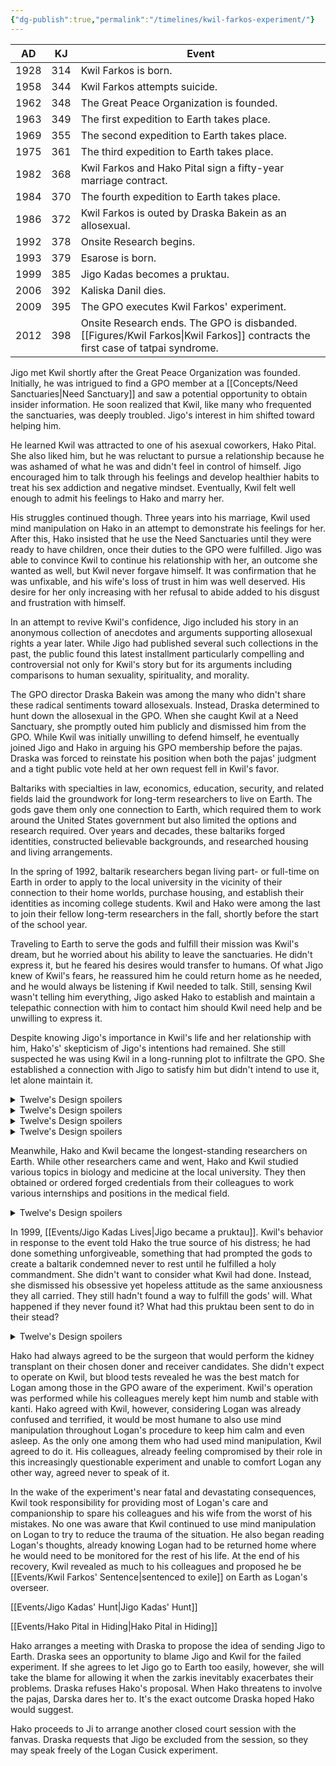 ```yaml
---
{"dg-publish":true,"permalink":"/timelines/kwil-farkos-experiment/"}
---
```



| AD   | KJ  | Event                                                                                                    |
| ---- | --- | -------------------------------------------------------------------------------------------------------- |
| 1928 | 314 | Kwil Farkos is born.                                                                                     |
| 1958 | 344 | Kwil Farkos attempts suicide.                                                                            |
| 1962 | 348 | The Great Peace Organization is founded.                                                                 |
| 1963 | 349 | The first expedition to Earth takes place.                                                               |
| 1969 | 355 | The second expedition to Earth takes place.                                                              |
| 1975 | 361 | The third expedition to Earth takes place.                                                               |
| 1982 | 368 | Kwil Farkos and Hako Pital sign a fifty-year marriage contract.                                          |
| 1984 | 370 | The fourth expedition to Earth takes place.                                                              |
| 1986 | 372 | Kwil Farkos is outed by Draska Bakein as an allosexual.                                                  |
| 1992 | 378 | Onsite Research begins.                                                                                  |
| 1993 | 379 | Esarose is born.                                                                                         |
| 1999 | 385 | Jigo Kadas becomes a pruktau.                                                                            |
| 2006 | 392 | Kaliska Danil dies.                                                                                      |
| 2009 | 395 | The GPO executes Kwil Farkos' experiment.                                                                |
| 2012 | 398 | Onsite Research ends. The GPO is disbanded. [[Figures/Kwil Farkos\|Kwil Farkos]] contracts the first case of tatpai syndrome. |

Jigo met Kwil shortly after the Great Peace Organization was founded. Initially, he was intrigued to find a GPO member at a [[Concepts/Need Sanctuaries\|Need Sanctuary]] and saw a potential opportunity to obtain insider information. He soon realized that Kwil, like many who frequented the sanctuaries, was deeply troubled. Jigo's interest in him shifted toward helping him.

He learned Kwil was attracted to one of his asexual coworkers, Hako Pital. She also liked him, but he was reluctant to pursue a relationship because he was ashamed of what he was and didn't feel in control of himself. Jigo encouraged him to talk through his feelings and develop healthier habits to treat his sex addiction and negative mindset. Eventually, Kwil felt well enough to admit his feelings to Hako and marry her.

His struggles continued though. Three years into his marriage, Kwil used mind manipulation on Hako in an attempt to demonstrate his feelings for her. After this, Hako insisted that he use the Need Sanctuaries until they were ready to have children, once their duties to the GPO were fulfilled. Jigo was able to convince Kwil to continue his relationship with her, an outcome she wanted as well, but Kwil never forgave himself. It was confirmation that he was unfixable, and his wife's loss of trust in him was well deserved. His desire for her only increasing with her refusal to abide added to his disgust and frustration with himself.

In an attempt to revive Kwil's confidence, Jigo included his story in an anonymous collection of anecdotes and arguments supporting allosexual rights a year later. While Jigo had published several such collections in the past, the public found this latest installment particularly compelling and controversial not only for Kwil's story but for its arguments including comparisons to human sexuality, spirituality, and morality.

The GPO director Draska Bakein was among the many who didn't share these radical sentiments toward allosexuals. Instead, Draska determined to hunt down the allosexual in the GPO. When she caught Kwil at a Need Sanctuary, she promptly outed him publicly and dismissed him from the GPO. While Kwil was initially unwilling to defend himself, he eventually joined Jigo and Hako in arguing his GPO membership before the pajas. Draska was forced to reinstate his position when both the pajas' judgment and a tight public vote held at her own request fell in Kwil's favor.

Baltariks with specialties in law, economics, education, security, and related fields laid the groundwork for long-term researchers to live on Earth. The gods gave them only one connection to Earth, which required them to work around the United States government but also limited the options and research required. Over years and decades, these baltariks forged identities, constructed believable backgrounds, and researched housing and living arrangements.

In the spring of 1992, baltarik researchers began living part- or full-time on Earth in order to apply to the local university in the vicinity of their connection to their home worlds, purchase housing, and establish their identities as incoming college students. Kwil and Hako were among the last to join their fellow long-term researchers in the fall, shortly before the start of the school year.

Traveling to Earth to serve the gods and fulfill their mission was Kwil's dream, but he worried about his ability to leave the sanctuaries. He didn't express it, but he feared his desires would transfer to humans. Of what Jigo knew of Kwil's fears, he reassured him he could return home as he needed, and he would always be listening if Kwil needed to talk. Still, sensing Kwil wasn't telling him everything, Jigo asked Hako to establish and maintain a telepathic connection with him to contact him should Kwil need help and be unwilling to express it.

Despite knowing Jigo's importance in Kwil's life and her relationship with him, Hako's' skepticism of Jigo's intentions had remained. She still suspected he was using Kwil in a long-running plot to infiltrate the GPO. She established a connection with Jigo to satisfy him but didn't intend to use it, let alone maintain it.

<details><summary>Twelve's Design spoilers</summary>
The day Kwil and Hako left for Earth, Kwil met his human landlady, Kaliska Danil. In appearance, she had many similarities to Hako, he noticed. Too many. If the opportunity ever arose, he knew he couldn't and wouldn't resist the temptation to feed his urges with her. Terrifyingly and excitingly, she showed interest in him, too.
</details>

<details><summary>Twelve's Design spoilers</summary>
Jigo contacted him that night and frequently thereafter to ask how he was. Ashamed and unreceptive to his help, Kwil didn't answer him. Once his affair with Kaliska began, he determined never to speak to Jigo again if he could help it. He was broken, and he didn't want to perpetuate the false impression that Jigo could do anything to fix that.
</details>

<details><summary>Twelve's Design spoilers</summary>
Kwil's affair with Kaliska continued despite his increasing anger and disgust with himself. He found Kaliska's allure it too great to overcome. In her presence, he felt normal and acceptable for the first time, even after he inevitably had to reveal his true identity. He even felt happy and content, but by how terrible he felt outside of their encounters, he knew it was an illusion. He was further from his dream of serving the gods and more sinful than he'd ever been. He attempted to convince Kaliska to end their affair, but she didn't believe he really wanted that. He didn't either.
</details>

<details><summary>Twelve's Design spoilers</summary>
Their encounters continued even after Kaliska discovered she was pregnant in December 1992. Both she and Kwil dismissed it as a few nights she'd shared with her husband, Brand. When an ultrasound in March 1993 revealed a problem with the baby's ears and skull, however, Kwil knew he was the father. Kwil refused Kaliska's attempts to convince him to run away with her. He attempted to convince Kaliska to give Esarose to him, but he didn't resist when Kaliska gave her up for adoption instead. He felt cursed, tainted, and unworthy of caring for her. Kaliska continued attempting to convince him to renew their relationship and save her from her deteriorating personal life until she was killed in a car accident in 2006. Kwil blamed himself for everything, for thinking his sins wouldn't have an effect beyond destroying himself.
</details>

Meanwhile, Hako and Kwil became the longest-standing researchers on Earth. While other researchers came and went, Hako and Kwil studied various topics in biology and medicine at the local university. They then obtained or ordered forged credentials from their colleagues to work various internships and positions in the medical field.

<details><summary>Twelve's Design spoilers</summary>
Hako was unaware of Kwil's affair with Kaliska. Kwil and Kaliska always had their dates during the day, at times when neither Brand nor Hako would think much of their absences. Hako noticed Kwil's increasing unhappiness over the course of their first year on Earth and his perpetual depression and suppressed terror thereafter though. At first she suspected his urges were the cause. He refused to go home and take a break with the excuse that he didn't want to allow them interfere with his work though. His real reason was that he didn't want to risk encountering Jigo. By the time, Kwil's behavior had disturbed Hako enough to resort to it, her connection to Jigo had faded beyond use.
</details>

In 1999, [[Events/Jigo Kadas Lives\|Jigo became a pruktau]]. Kwil's behavior in response to the event told Hako the true source of his distress; he had done something unforgiveable, something that had prompted the gods to create a baltarik condemned never to rest until he fulfilled a holy commandment. She didn't want to consider what Kwil had done. Instead, she dismissed his obsessive yet hopeless attitude as the same anxiousness they all carried. They still hadn't found a way to fulfill the gods' will. What happened if they never found it? What had this pruktau been sent to do in their stead?

<details><summary>Twelve's Design spoilers</summary>
Nothing came of Kwil's research until 2009. Amid increased pressure from the public for progress, Kwil proposed a daring experiment. All his research supported the viability of the human body accepting baltarik donated tissues, but he needed a test to prove it. He proposed a relatively common and low risk kidney transplant. His team proposed abducting and operating on a transient, someone no one would miss or believe. Kwil proposed the opposite, someone young and resilient, someone with a supportive family, and someone who visited the forest often for ease of abduction. No one suspected he had ulterior motives in choosing Eugene Cusick, his daughter Esarose's closest friend. The unexpected accident that lead to his ultimate choice of Logan Cusick also didn't raise suspicions.
</details>

Hako had always agreed to be the surgeon that would perform the kidney transplant on their chosen doner and receiver candidates. She didn't expect to operate on Kwil, but blood tests revealed he was the best match for Logan among those in the GPO aware of the experiment. Kwil's operation was performed while his colleagues merely kept him numb and stable with kanti. Hako agreed with Kwil, however, considering Logan was already confused and terrified, it would be most humane to also use mind manipulation throughout Logan's procedure to keep him calm and even asleep. As the only one among them who had used mind manipulation, Kwil agreed to do it. His colleagues, already feeling compromised by their role in this increasingly questionable experiment and unable to comfort Logan any other way, agreed never to speak of it.

In the wake of the experiment's near fatal and devastating consequences, Kwil took responsibility for providing most of Logan's care and companionship to spare his colleagues and his wife from the worst of his mistakes. No one was aware that Kwil continued to use mind manipulation on Logan to try to reduce the trauma of the situation. He also began reading Logan's thoughts, already knowing Logan had to be returned home where he would need to be monitored for the rest of his life. At the end of his recovery, Kwil revealed as much to his colleagues and proposed he be [[Events/Kwil Farkos' Sentence\|sentenced to exile]] on Earth as Logan's overseer.

[[Events/Jigo Kadas' Hunt\|Jigo Kadas' Hunt]]

[[Events/Hako Pital in Hiding\|Hako Pital in Hiding]]

Hako arranges a meeting with Draska to propose the idea of sending Jigo to Earth. Draska sees an opportunity to blame Jigo and Kwil for the failed experiment. If she agrees to let Jigo go to Earth too easily, however, she will take the blame for allowing it when the zarkis inevitably exacerbates their problems. Draska refuses Hako's proposal. When Hako threatens to involve the pajas, Darska dares her to. It's the exact outcome Draska hoped Hako would suggest.

Hako proceeds to Ji to arrange another closed court session with the fanvas. Draska requests that Jigo be excluded from the session, so they may speak freely of the Logan Cusick experiment.